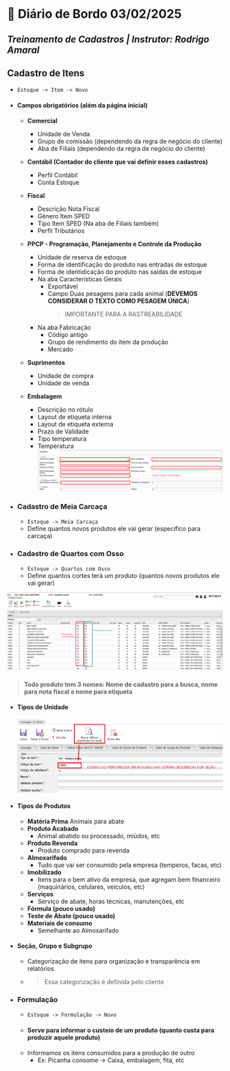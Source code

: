 # 📌 **Diário de Bordo 03/02/2025**
## *Treinamento de Cadastros | Instrutor: Rodrigo Amaral*

## Cadastro de Itens
- `Estoque -> Item -> Novo`

- #### Campos obrigatórios (além da página inicial)
    - **Comercial**
        - Unidade de Venda
        - Grupo de comissão (dependendo da regra de negócio do cliente)
        - Aba de Filiais (dependendo da regra de negócio do cliente)

    - **Contábil (Contador do cliente que vai definir esses cadastros)**
        - Perfil Contábil
        - Conta Estoque

    - **Fiscal**
        - Descrição Nota Fiscal
        - Gênero Item SPED
        - Tipo Item SPED (Na aba de Filiais também)
        - Perfil Tributários

    - **PPCP - Programação, Planejamento e Controle da Produção**
        - Unidade de reserva de estoque
        - Forma de identificação do produto nas entradas de estoque
        - Forma de identidicação do produto nas saídas de estoque
        - Na aba Características Gerais
            - Exportável
            - Campo Duas pesagens para cada animal (**DEVEMOS CONSIDERAR O TEXTO COMO PESAGEM ÚNICA**)
                > IMPORTANTE PARA A RASTREABILIDADE
        - Na aba Fabricação
            - Código antigo
            - Grupo de rendimento do item da produção
            - Mercado

    - **Suprimentos**
        - Unidade de compra
        - Unidade de venda

    - **Embalagem**
        - Descrição no rótulo
        - Layout de etiqueta interna
        - Layout de etiqueta externa
        - Prazo de Validade
        - Tipo temperatura
        - Temperatura
        ![alt text](../imagens/image_3.png)
- ### Cadastro de Meia Carcaça
    - `Estoque -> Meia Carcaça`
    - Define quantos novos produtos ele vai gerar (específico para carcaça)

- ### Cadastro de Quartos com Osso
    - `Estoque -> Quartos com Osso`
    - Define quantos cortes terá um produto (quantos novos produtos ele vai gerar)

![alt text](../imagens/image.png)

> #### **Todo produto tem 3 nomes: Nome de cadastro para a busca, nome para nota fiscal e nome para etiqueta**

- #### Tipos de Unidade
    ![alt text](../imagens/image_1.png)

- #### Tipos de Produtos
    - **Matéria Prima**
        Animais para abate
    - **Produto Acabado**
        - Animal abatido ou processado, miúdos, etc
    - **Produto Revenda**
        - Produto comprado para revenda
    - **Almoxarifado**
        - Tudo que vai ser consumido pela empresa (temperos, facas, etc)
    - **Imobilizado**
        - Itens para o bem ativo da empresa, que agregam bem financeiro (maquinários, celulares, veículos, etc)
    - **Serviços**
        - Serviço de abate, horas técnicas, manutenções, etc
    - **Fórmula (pouco usado)**
    - **Teste de Abate (pouco usado)**
    - **Materiais de consumo**
        - Semelhante ao Almoxarifado
    
- #### Seção, Grupo e Subgrupo
    - Categorização de itens para organização e transparência em relatórios
    - > Essa categorização é definida pelo cliente

- ### Formulação
    - `Estoque -> Formulação -> Novo`
    - #### Serve para informar o custeio de um produto (quanto custa para produzir aquele produto)
    - Informamos os itens consumidos para a produção de outro
        - Ex: Picanha consome -> Caixa, embalagem, fita, etc
